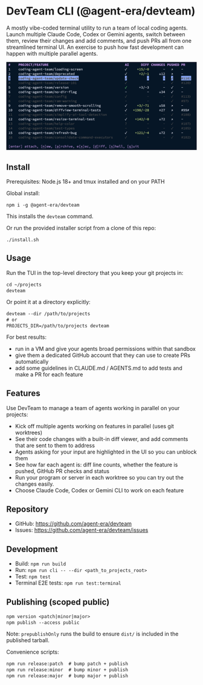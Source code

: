 # DevTeam CLI (@agent-era/devteam)

A mostly vibe-coded terminal utility to run a team of local coding agents. Launch multiple Claude Code, Codex or Gemini agents, switch between them, review their changes and add comments, and push PRs all from one streamlined terminal UI. An exercise to push how fast development can happen with multiple parallel agents.


![Screenshot](docs/screenshot.png)

## Install

Prerequisites: Node.js 18+ and tmux installed and on your PATH

Global install:

```
npm i -g @agent-era/devteam
```

This installs the `devteam` command.

Or run the provided installer script from a clone of this repo:

```
./install.sh
```

## Usage

Run the TUI in the top-level directory that you keep your git projects in:

```
cd ~/projects
devteam
```

Or point it at a directory explicitly:

```
devteam --dir /path/to/projects
# or
PROJECTS_DIR=/path/to/projects devteam
```
For best results:
- run in a VM and give your agents broad permissions within that sandbox
- give them a dedicated GitHub account that they can use to create PRs automatically
- add some guidelines in CLAUDE.md / AGENTS.md to add tests and make a PR for each feature

## Features

Use DevTeam to manage a team of agents working in parallel on your projects:

- Kick off multiple agents working on features in parallel (uses git worktrees)
- See their code changes with a built-in diff viewer, and add comments that are sent to them to address
- Agents asking for your input are highlighted in the UI so you can unblock them
- See how far each agent is: diff line counts, whether the feature is pushed, GitHub PR checks and status
- Run your program or server in each worktree so you can try out the changes easily.
- Choose Claude Code, Codex or Gemini CLI to work on each feature

## Repository

- GitHub: https://github.com/agent-era/devteam
- Issues: https://github.com/agent-era/devteam/issues

## Development

- Build: `npm run build`
- Run: `npm run cli -- --dir <path_to_projects_root>`
- Test: `npm test`
- Terminal E2E tests: `npm run test:terminal`

## Publishing (scoped public)

```
npm version <patch|minor|major>
npm publish --access public
```

Note: `prepublishOnly` runs the build to ensure `dist/` is included in the published tarball.

Convenience scripts:

```
npm run release:patch  # bump patch + publish
npm run release:minor  # bump minor + publish
npm run release:major  # bump major + publish
```
